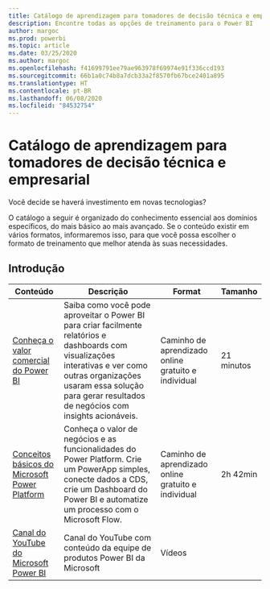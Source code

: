 ```yaml
---
title: Catálogo de aprendizagem para tomadores de decisão técnica e empresarial
description: Encontre todas as opções de treinamento para o Power BI
author: margoc
ms.prod: powerbi
ms.topic: article
ms.date: 03/25/2020
ms.author: margoc
ms.openlocfilehash: f41699791ee79ae963978f69974e91f336ccd193
ms.sourcegitcommit: 66b1a0c74b8a7dcb33a2f8570fb67bce2401a895
ms.translationtype: HT
ms.contentlocale: pt-BR
ms.lasthandoff: 06/08/2020
ms.locfileid: "84532754"
---
```

# <a name="business-and-technical-decision-makers-learning-catalog"></a>Catálogo de aprendizagem para tomadores de decisão técnica e empresarial

Você decide se haverá investimento em novas tecnologias? 

O catálogo a seguir é organizado do conhecimento essencial aos domínios específicos, do mais básico ao mais avançado. Se o conteúdo existir em vários formatos, informaremos isso, para que você possa escolher o formato de treinamento que melhor atenda às suas necessidades. 

## <a name="get-started"></a>Introdução<a name="get-started"></a>
| Conteúdo  | Descrição  | Format  | Tamanho     |
|---------------------------------------------------------------------------------------------------------------|------------------------------------------------------------------------------------------------------------------------------------------------------------------------------------------------------------------------|---------------------------------------|------------|
| [Conheça o valor comercial do Power BI](https://docs.microsoft.com/learn/modules/introduction-power-bi/) | Saiba como você pode aproveitar o Power BI para criar facilmente relatórios e dashboards com visualizações interativas e ver como outras organizações usaram essa solução para gerar resultados de negócios com insights acionáveis. | Caminho de aprendizado online gratuito e individual | 21 minutos |
| [Conceitos básicos do Microsoft Power Platform](https://docs.microsoft.com/learn/paths/power-plat-fundamentals/)      | Conheça o valor de negócios e as funcionalidades do Power Platform. Crie um PowerApp simples, conecte dados a CDS, crie um Dashboard do Power BI e automatize um processo com o Microsoft Flow.                          | Caminho de aprendizado online gratuito e individual | 2h 42min  |
| [Canal do YouTube do Microsoft Power BI](https://www.youtube.com/user/mspowerbi/videos)  | Canal do YouTube com conteúdo da equipe de produtos Power BI da Microsoft  | Vídeos   |            |
